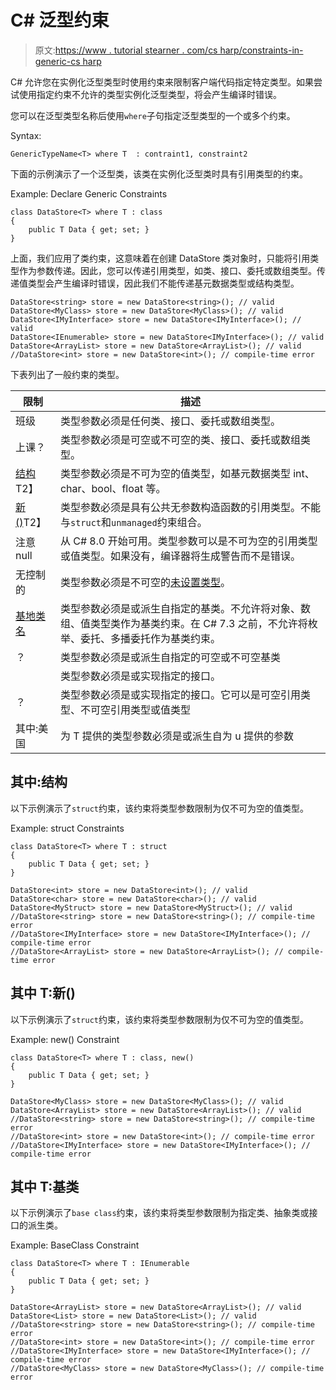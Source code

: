 # C# 泛型约束

> 原文:[https://www . tutorial stearner . com/cs harp/constraints-in-generic-cs harp](https://www.tutorialsteacher.com/csharp/constraints-in-generic-csharp)

C# 允许您在实例化泛型类型时使用约束来限制客户端代码指定特定类型。如果尝试使用指定约束不允许的类型实例化泛型类型，将会产生编译时错误。

您可以在泛型类型名称后使用`where`子句指定泛型类型的一个或多个约束。

Syntax:

```
GenericTypeName<T> where T  : contraint1, constraint2 
```

下面的示例演示了一个泛型类，该类在实例化泛型类时具有引用类型的约束。

Example: Declare Generic Constraints

```
class DataStore<T> where T : class
{
    public T Data { get; set; }
} 
```

上面，我们应用了类约束，这意味着在创建 DataStore 类对象时，只能将引用类型作为参数传递。因此，您可以传递引用类型，如类、接口、委托或数组类型。传递值类型会产生编译时错误，因此我们不能传递基元数据类型或结构类型。

```
DataStore<string> store = new DataStore<string>(); // valid
DataStore<MyClass> store = new DataStore<MyClass>(); // valid
DataStore<IMyInterface> store = new DataStore<IMyInterface>(); // valid
DataStore<IEnumerable> store = new DataStore<IMyInterface>(); // valid
DataStore<ArrayList> store = new DataStore<ArrayList>(); // valid
//DataStore<int> store = new DataStore<int>(); // compile-time error 
```

下表列出了一般约束的类型。

| 限制 | 描述 |
| --- | --- |
| 班级 | 类型参数必须是任何类、接口、委托或数组类型。 |
| 上课？ | 类型参数必须是可空或不可空的类、接口、委托或数组类型。 |
| [结构](#where-t-struct)T2】 | 类型参数必须是不可为空的值类型，如基元数据类型 int、char、bool、float 等。 |
| [新()](#where-t-new)T2】 | 类型参数必须是具有公共无参数构造函数的引用类型。不能与`struct`和`unmanaged`约束组合。 |
| 注意 null | 从 C# 8.0 开始可用。类型参数可以是不可为空的引用类型或值类型。如果没有，编译器将生成警告而不是错误。 |
| 无控制的 | 类型参数必须是不可空的[未设置类型](https://docs.microsoft.com/en-us/dotnet/csharp/language-reference/builtin-types/unmanaged-types)。 |
| [基地类名](#where-t-baseclass) | 类型参数必须是或派生自指定的基类。不允许将对象、数组、值类型类作为基类约束。在 C# 7.3 之前，不允许将枚举、委托、多播委托作为基类约束。 |
| ？ | 类型参数必须是或派生自指定的可空或不可空基类 |
| <interface name=""></interface> | 类型参数必须是或实现指定的接口。 |
| <interface name="">？</interface> | 类型参数必须是或实现指定的接口。它可以是可空引用类型、不可空引用类型或值类型 |
| 其中:美国 | 为 T 提供的类型参数必须是或派生自为 u 提供的参数 |

## 其中:结构

以下示例演示了`struct`约束，该约束将类型参数限制为仅不可为空的值类型。

Example: struct Constraints

```
class DataStore<T> where T : struct
{
    public T Data { get; set; }
}

DataStore<int> store = new DataStore<int>(); // valid
DataStore<char> store = new DataStore<char>(); // valid
DataStore<MyStruct> store = new DataStore<MyStruct>(); // valid
//DataStore<string> store = new DataStore<string>(); // compile-time error 
//DataStore<IMyInterface> store = new DataStore<IMyInterface>(); // compile-time error 
//DataStore<ArrayList> store = new DataStore<ArrayList>(); // compile-time error 
```

## 其中 T:新()

以下示例演示了`struct`约束，该约束将类型参数限制为仅不可为空的值类型。

Example: new() Constraint

```
class DataStore<T> where T : class, new()
{
    public T Data { get; set; }
}

DataStore<MyClass> store = new DataStore<MyClass>(); // valid
DataStore<ArrayList> store = new DataStore<ArrayList>(); // valid
//DataStore<string> store = new DataStore<string>(); // compile-time error 
//DataStore<int> store = new DataStore<int>(); // compile-time error 
//DataStore<IMyInterface> store = new DataStore<IMyInterface>(); // compile-time error 
```

## 其中 T:基类

以下示例演示了`base class`约束，该约束将类型参数限制为指定类、抽象类或接口的派生类。

Example: BaseClass Constraint

```
class DataStore<T> where T : IEnumerable
{
    public T Data { get; set; }
}

DataStore<ArrayList> store = new DataStore<ArrayList>(); // valid
DataStore<List> store = new DataStore<List>(); // valid
//DataStore<string> store = new DataStore<string>(); // compile-time error 
//DataStore<int> store = new DataStore<int>(); // compile-time error 
//DataStore<IMyInterface> store = new DataStore<IMyInterface>(); // compile-time error 
//DataStore<MyClass> store = new DataStore<MyClass>(); // compile-time error 
```